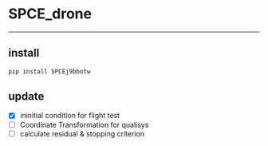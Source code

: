 # SPCE_drone
---
## install
```bash
pip install SPCEj9bbotw
```

## update
- [x] ininitial condition for flight test
- [ ] Coordinate Transformation for qualisys
- [ ] calculate residual & stopping criterion
